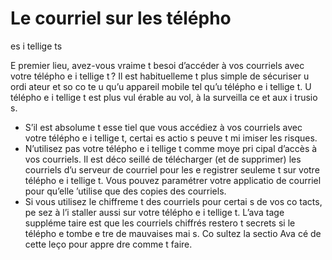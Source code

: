 [Title]: # (Le courriel sur les télépho
es i
tellige
ts)
[Order]: # (10)

# Le courriel sur les télépho
es i
tellige
ts

E
 premier lieu, avez-vous vraime
t besoi
 d’accéder à vos courriels avec votre télépho
e i
tellige
t ? Il est habituelleme
t plus simple de sécuriser u
 ordi
ateur et so
 co
te
u qu’u
 appareil mobile tel qu’u
 télépho
e i
tellige
t. U
 télépho
e i
tellige
t est plus vul
érable au vol, à la surveilla
ce et aux i
trusio
s.

* S’il est absolume
t esse
tiel que vous accédiez à vos courriels avec votre télépho
e i
tellige
t, certai
es actio
s peuve
t mi
imiser les risques.
* N’utilisez pas votre télépho
e i
tellige
t comme moye
 pri
cipal d’accès à vos courriels. Il est déco
seillé de télécharger (et de supprimer) les courriels d’u
 serveur de courriel pour les e
registrer seuleme
t sur votre télépho
e i
tellige
t. Vous pouvez paramétrer votre applicatio
 de courriel pour qu’elle 
’utilise que des copies des courriels.
* Si vous utilisez le chiffreme
t des courriels pour certai
s de vos co
tacts, pe
sez à l’i
staller aussi sur votre télépho
e i
tellige
t. L’ava
tage suppléme
taire est que les courriels chiffrés restero
t secrets si le télépho
e tombe e
tre de mauvaises mai
s. Co
sultez la sectio
 Ava
cé de cette leço
 pour appre
dre comme
t faire.